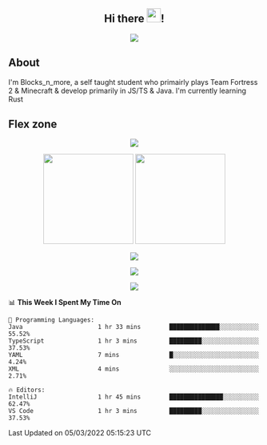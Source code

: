 <h2 align="center">
  Hi there <img src="https://media.giphy.com/media/hvRJCLFzcasrR4ia7z/giphy.gif" width="28">!
</h2>

<p align="center">
  <img src="https://forthebadge.com/images/badges/0-percent-optimized.svg">
</p>

## About
I'm Blocks_n_more, a self taught student who primairly plays Team Fortress 2 & Minecraft & develop primarily in JS/TS & Java. I'm currently learning Rust

## Flex zone
<p align="center">
 <img src="https://github-profile-summary-cards.vercel.app/api/cards/profile-details?username=Blocksnmore&theme=github_dark">
</p>
<p align="center">
 <img height="180em" src="https://github-readme-stats.vercel.app/api?username=Blocksnmore&show_icons=true&theme=dark&hide_border=true">
 <img height="180em" src="https://github-readme-stats.vercel.app/api/top-langs/?username=Blocksnmore&layout=compact&theme=dark&hide_border=true"> 
</p>
<p align="center">
 <img src="https://github-readme-streak-stats.herokuapp.com/?user=Blocksnmore&theme=dark&hide_border=true">
</p>
<p align="center">
 <img src="https://activity-graph.herokuapp.com/graph?username=Blocksnmore&theme=github&hide_border=true"> 
</p>
<p align="center">
 <img src="https://github-profile-trophy.vercel.app/?username=Blocksnmore&theme=nord">
</p>

<!--START_SECTION:waka-->
📊 **This Week I Spent My Time On** 

```text
💬 Programming Languages: 
Java                     1 hr 33 mins        ██████████████░░░░░░░░░░░   55.52% 
TypeScript               1 hr 3 mins         █████████░░░░░░░░░░░░░░░░   37.53% 
YAML                     7 mins              █░░░░░░░░░░░░░░░░░░░░░░░░   4.24% 
XML                      4 mins              ░░░░░░░░░░░░░░░░░░░░░░░░░   2.71%

🔥 Editors: 
IntelliJ                 1 hr 45 mins        ███████████████░░░░░░░░░░   62.47% 
VS Code                  1 hr 3 mins         █████████░░░░░░░░░░░░░░░░   37.53%

```


 Last Updated on 05/03/2022 05:15:23 UTC
<!--END_SECTION:waka-->
